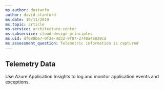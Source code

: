 ```yaml
---
ms.author: dastanfo
author: david-stanford
ms.date: 10/11/2019
ms.topic: article
ms.service: architecture-center
ms.subservice: cloud-design-principles
ms.uid: df688b67-0f2e-4d32-9f07-2748a48829cd
ms.assessment_question: Telemetric information is captured
---
```

## Telemetry Data

Use Azure Application Insights to log and monitor application events and exceptions.
